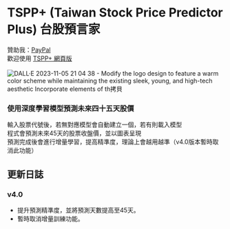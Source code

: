 # TSPP+ (Taiwan Stock Price Predictor Plus) 台股預言家
贊助我：[PayPal](https://www.paypal.me/tingzhen666)<br>
歡迎使用 [TSPP+ 網頁版](https://apps.hazelnut-paradise.com/TSPP-plus/)<br><br>
![DALL·E 2023-11-05 21 04 38 - Modify the logo design to feature a warm color scheme while maintaining the existing sleek, young, and high-tech aesthetic  Incorporate elements of th拷貝](https://github.com/TimLai666/TSPP-plus/assets/43640816/42ecbd35-dec2-461e-9309-2e346225bb74)
### 使用深度學習模型預測未來四十五天股價
輸入股票代號後，若無對應模型會自動建立一個，若有則載入模型<br>
程式會預測未來45天的股票收盤價，並以圖表呈現<br>
預測完成後會進行增量學習，提高精準度，理論上會越用越準（v4.0版本暫時取消此功能）
## 更新日誌
### v4.0
- 提升預測精準度，並將預測天數提高至45天。<br>
- 暫時取消增量訓練功能。
